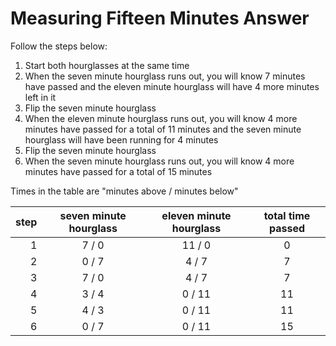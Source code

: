 # Measuring Fifteen Minutes Answer

Follow the steps below: 

1) Start both hourglasses at the same time
2) When the seven minute hourglass runs out, you will know 7 minutes have 
passed and the eleven minute hourglass will have 4 more minutes left in it
3) Flip the seven minute hourglass
4) When the eleven minute hourglass runs out, you will know 4 more minutes have 
passed for a total of 11 minutes and the seven minute hourglass will have been 
running for 4 minutes
5) Flip the seven minute hourglass
6) When the seven minute hourglass runs out, you will know 4 more minutes have 
passed for a total of 15 minutes

Times in the table are "minutes above / minutes below"

|step|seven minute hourglass|eleven minute hourglass|total time passed|
|---:|:--------------------:|:---------------------:|:---------------:|
|  1 |  7 / 0               | 11 /  0               |  0              |
|  2 |  0 / 7               |  4 /  7               |  7              |
|  3 |  7 / 0               |  4 /  7               |  7              |
|  4 |  3 / 4               |  0 / 11               |  11             |
|  5 |  4 / 3               |  0 / 11               |  11             |
|  6 |  0 / 7               |  0 / 11               |  15             |
